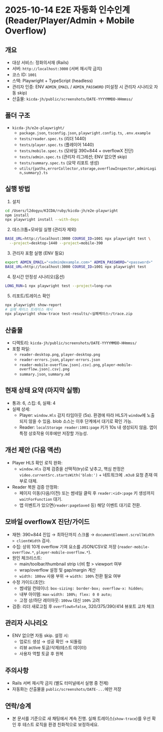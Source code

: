 # 2025-10-14 E2E 자동화 인수인계 (Reader/Player/Admin + Mobile Overflow)

## 개요
- 대상 서비스: 정화의서재 (Rails)
- 서버: `http://localhost:3000` (서버 재시작 금지)
- 코스 ID: `1001`
- 스택: Playwright + TypeScript (headless)
- 관리자 인증: ENV `ADMIN_EMAIL` / `ADMIN_PASSWORD` (미설정 시 관리자 시나리오 자동 skip)
- 산출물: `kicda-jh/public/screenshots/DATE-YYYYMMDD-HHmmss/`

## 폴더 구조
- `kicda-jh/e2e-playwright/`
  - `package.json`, `tsconfig.json`, `playwright.config.ts`, `.env.example`
  - `tests/reader.spec.ts` (리더 1440)
  - `tests/player.spec.ts` (플레이어 1440)
  - `tests/mobile.spec.ts` (모바일 390×844 + overflowX 진단)
  - `tests/admin.spec.ts` (관리자 리그레션; ENV 없으면 skip)
  - `tests/summary.spec.ts` (요약 리포트 생성)
  - `utils/{paths,errorCollector,storage,overflowInspector,adminLogin,summary}.ts`

## 실행 방법
1) 설치
```bash
cd /Users/l2dogyu/KICDA/ruby/kicda-jh/e2e-playwright
npm install
npx playwright install --with-deps
```

2) 데스크톱+모바일 실행 (관리자 제외)
```bash
BASE_URL=http://localhost:3000 COURSE_ID=1001 npx playwright test \
  --project=desktop-1440 --project=mobile-390
```

3) 관리자 포함 실행 (ENV 필요)
```bash
export ADMIN_EMAIL="<admin@example.com>" ADMIN_PASSWORD="<password>"
BASE_URL=http://localhost:3000 COURSE_ID=1001 npx playwright test
```

4) 장시간 안정성 시나리오(옵션)
```bash
LONG_RUN=1 npx playwright test --project=long-run
```

5) 리포트/트레이스 확인
```bash
npx playwright show-report
# 실패 케이스 트레이스 예시
npx playwright show-trace test-results/<실패케이스>/trace.zip
```

## 산출물
- 디렉토리: `kicda-jh/public/screenshots/DATE-YYYYMMDD-HHmmss/`
- 포함 파일:
  - `reader-desktop.png`, `player-desktop.png`
  - `reader-errors.json`, `player-errors.json`
  - `reader-mobile-overflow.json|.csv|.png`, `player-mobile-overflow.json|.csv|.png`
  - `summary.json`, `summary.md`

## 현재 상태 요약 (마지막 실행)
- 통과: 6, 스킵: 6, 실패: 4
- 실패 상세:
  - Player: `window.Hls` 감지 타임아웃 (5s). 환경에 따라 HLS가 `window`에 노출되지 않을 수 있음. blob 소스는 이후 단계에서 대기로 확인 가능.
  - Reader: `localStorage reader:1001:page` 키가 10s 내 생성되지 않음. 앱이 특정 상호작용 이후에만 저장할 가능성.

## 개선 제안 (다음 액션)
- Player HLS 확인 로직 완화:
  - `window.Hls` 강제 검증을 선택적(try)로 낮추고, 핵심 판정은 `video.currentSrc.startsWith('blob:')` + 네트워크에 `.m3u8` 요청 존재 여부로 대체.
- Reader 복원 검증 안정화:
  - 페이지 이동(다음/이전) 또는 썸네일 클릭 후 `reader:<id>:page` 키 생성까지 `waitForFunction` 대기.
  - 앱 이벤트가 있으면(`reader:pageSaved` 등) 해당 이벤트 대기로 전환.

## 모바일 overflowX 진단/가이드
- 재현: 390×844 진입 → 최하단까지 스크롤 → `documentElement.scrollWidth > clientWidth` 검사.
- 수집: 상위 10개 overflow 기여 요소를 JSON/CSV로 저장 (`reader-mobile-overflow.*`, `player-mobile-overflow.*`).
- 원인 체크리스트:
  - main/toolbar/thumbnail strip 너비 합 > viewport 여부
  - wrap/overflow 설정 및 gap/margin 계산
  - `width: 100vw` 사용 부위 → `width: 100%` 전환 필요 여부
- 수정 가이드(초안):
  - 썸네일 컨테이너: `box-sizing: border-box; overflow-x: hidden;`
  - 내부 아이템: `max-width: 100%; flex: 0 0 auto;`
  - 고정 상/하단 레이아웃: `100vw` 대신 `100%` 고려
- 검증: 리더 새로고침 후 `overflowX=false`, 320/375/390/414 뷰포트 교차 체크

## 관리자 시나리오
- ENV 없으면 자동 skip. 설정 시:
  - 업로드 생성 → 성공 확인 → 되돌림
  - 리뷰 active 토글/삭제(테스트 데이터)
  - 사용자 역할 토글 후 원복

## 주의사항
- Rails 서버 재시작 금지 (별도 터미널에서 실행 중 전제)
- 자동화는 산출물을 `public/screenshots/DATE-...`에만 저장

## 연락/승계
- 본 문서를 기준으로 새 채팅에서 계속 진행. 실패 트레이스(`show-trace`)를 우선 확인 후 테스트 로직을 환경 친화적으로 보정하세요.


